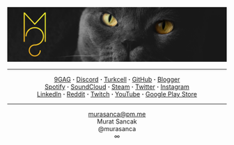 <img src="https://github.com/murasanca/murasanca/blob/main/Assets/Sprites/Murat%20Sancak%201024x256.png" alt="Murat Sancak">
<hr>
<p align="center">
    <a href="https://9gag.com/u/murasanca" target="_blank">9GAG</a>
    <strong>·</strong>
    <a href="https://discord.gg/4GAWJ33" target="_blank">Discord</a>
    <strong>·</strong>
    <a href="https://gelecegiyazanlar.turkcell.com.tr/kisi/murasanca" target="_blank">Turkcell</a>
    <strong>·</strong>
    <a href="https://github.com/murasanca" target="_blank">GitHub</a>
    <strong>·</strong>
    <a href="https://murasanca.blogspot.com/" target="_blank">Blogger</a>
    <br>
    <a href="https://open.spotify.com/user/murasanca" target="_blank">Spotify</a>
    <strong>·</strong>
    <a href="https://soundcloud.com/murasanca" target="_blank">SoundCloud</a>
    <strong>·</strong>
    <a href="https://steamcommunity.com/id/murasanca/" target="_blank">Steam</a>
    <strong>·</strong>
    <a href="https://twitter.com/murasanca" target="_blank">Twitter</a>
    <strong>·</strong>
    <a href="https://www.instagram.com/murasanca/" target="_blank">Instagram</a>
    <br>
    <a href="https://www.linkedin.com/in/murasanca/" target="_blank">LinkedIn</a>
    <strong>·</strong>
    <a href="https://www.reddit.com/user/murasanca" target="_blank">Reddit</a>
    <strong>·</strong>
    <a href="https://www.twitch.tv/murasanca" target="_blank">Twitch</a>
    <strong>·</strong>
    <a href="https://www.youtube.com/MuratSancak" target="_blank">YouTube</a>
    <strong>·</strong>
    <a href="https://play.google.com/store/apps/dev?id=4724211746826930416" target="_blank">Google Play Store</a>
</p>
<hr>
<p align="center">
    <a href="mailto:murasanca@pm.me" target="_blank">murasanca@pm.me</a>
    <br>
    Murat Sancak
    <br>
    @murasanca
    <br>
    ∞
</p>
